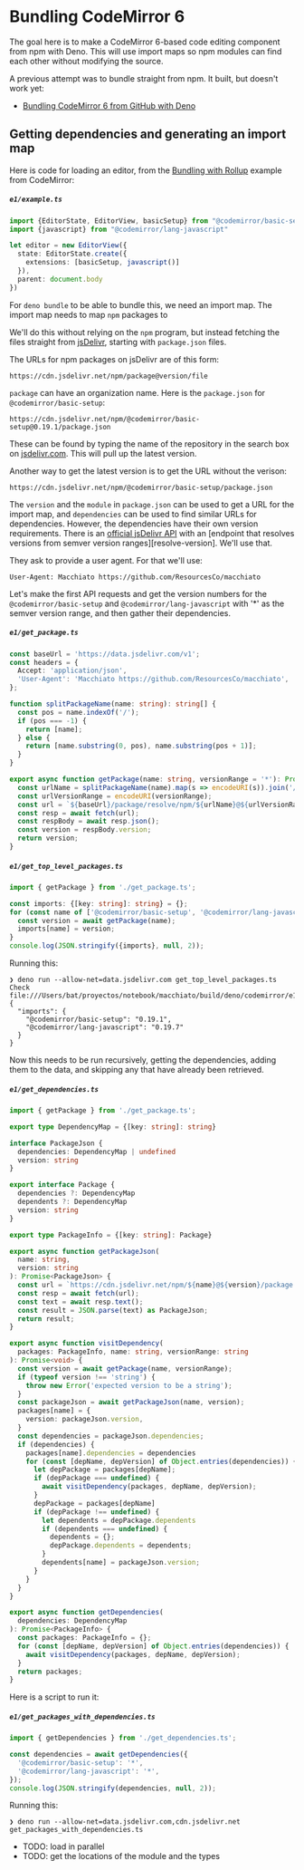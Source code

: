 # Bundling CodeMirror 6

The goal here is to make a CodeMirror 6-based code editing component from
npm with Deno. This will use import maps so npm modules can find each
other without modifying the source.

A previous attempt was to bundle straight from npm. It built, but doesn't
work yet:

- [Bundling CodeMirror 6 from GitHub with Deno](./codemirror-from-github.md)

## Getting dependencies and generating an import map

Here is code for loading an editor, from the [Bundling with Rollup][bwr]
example from CodeMirror:

##### `e1/example.ts`

```ts
import {EditorState, EditorView, basicSetup} from "@codemirror/basic-setup"
import {javascript} from "@codemirror/lang-javascript"

let editor = new EditorView({
  state: EditorState.create({
    extensions: [basicSetup, javascript()]
  }),
  parent: document.body
})
```

For `deno bundle` to be able to bundle this, we need an import map. The
import map needs to map `npm` packages to 

We'll do this without relying on the `npm` program, but instead fetching
the files straight from [jsDelivr][jsdelivr], starting with `package.json`
files.

The URLs for npm packages on jsDelivr are of this form:

```
https://cdn.jsdelivr.net/npm/package@version/file
```

`package` can have an organization name. Here is the `package.json` for
`@codemirror/basic-setup`:

```
https://cdn.jsdelivr.net/npm/@codemirror/basic-setup@0.19.1/package.json
```

These can be found by typing the name of the repository in the search box
on [jsdelivr.com][jsdelivr]. This will pull up the latest version.

Another way to get the latest version is to get the URL without the verison:

```
https://cdn.jsdelivr.net/npm/@codemirror/basic-setup/package.json
```

The `version` and the `module` in `package.json` can be used to get a URL
for the import map, and `dependencies` can be used to find similar URLs
for dependencies. However, the dependencies have their own version
requirements. There is an [official jsDelivr API][jsdelivr-api] with an
[endpoint that resolves versions from semver version ranges][resolve-version].
We'll use that.

They ask to provide a user agent. For that we'll use:

```
User-Agent: Macchiato https://github.com/ResourcesCo/macchiato
```

Let's make the first API requests and get the version numbers for the
`@codemirror/basic-setup` and `@codemirror/lang-javascript` with '*'
as the semver version range, and then gather their dependencies.

##### `e1/get_package.ts`

```ts
const baseUrl = 'https://data.jsdelivr.com/v1';
const headers = {
  Accept: 'application/json',
  'User-Agent': 'Macchiato https://github.com/ResourcesCo/macchiato',
};

function splitPackageName(name: string): string[] {
  const pos = name.indexOf('/');
  if (pos === -1) {
    return [name];
  } else {
    return [name.substring(0, pos), name.substring(pos + 1)];
  }
}

export async function getPackage(name: string, versionRange = '*'): Promise<any> {
  const urlName = splitPackageName(name).map(s => encodeURI(s)).join('/');
  const urlVersionRange = encodeURI(versionRange);
  const url = `${baseUrl}/package/resolve/npm/${urlName}@${urlVersionRange}`;
  const resp = await fetch(url);
  const respBody = await resp.json();
  const version = respBody.version;
  return version;
}
```

##### `e1/get_top_level_packages.ts`

```ts
import { getPackage } from './get_package.ts';

const imports: {[key: string]: string} = {};
for (const name of ['@codemirror/basic-setup', '@codemirror/lang-javascript']) {
  const version = await getPackage(name);
  imports[name] = version;
}
console.log(JSON.stringify({imports}, null, 2));
```

Running this:

```
❯ deno run --allow-net=data.jsdelivr.com get_top_level_packages.ts
Check file:///Users/bat/proyectos/notebook/macchiato/build/deno/codemirror/e1/get_top_level_packages.ts
{
  "imports": {
    "@codemirror/basic-setup": "0.19.1",
    "@codemirror/lang-javascript": "0.19.7"
  }
}
```

Now this needs to be run recursively, getting the dependencies, adding them to
the data, and skipping any that have already been retrieved.

##### `e1/get_dependencies.ts`

```ts
import { getPackage } from './get_package.ts';

export type DependencyMap = {[key: string]: string}

interface PackageJson {
  dependencies: DependencyMap | undefined
  version: string
}

export interface Package {
  dependencies ?: DependencyMap
  dependents ?: DependencyMap
  version: string
}

export type PackageInfo = {[key: string]: Package}

export async function getPackageJson(
  name: string,
  version: string
): Promise<PackageJson> {
  const url = `https://cdn.jsdelivr.net/npm/${name}@${version}/package.json`;
  const resp = await fetch(url);
  const text = await resp.text();
  const result = JSON.parse(text) as PackageJson;
  return result;
}

export async function visitDependency(
  packages: PackageInfo, name: string, versionRange: string
): Promise<void> {
  const version = await getPackage(name, versionRange);
  if (typeof version !== 'string') {
    throw new Error('expected version to be a string');
  }
  const packageJson = await getPackageJson(name, version);
  packages[name] = {
    version: packageJson.version,
  }
  const dependencies = packageJson.dependencies;
  if (dependencies) {
    packages[name].dependencies = dependencies
    for (const [depName, depVersion] of Object.entries(dependencies)) {
      let depPackage = packages[depName];
      if (depPackage === undefined) {
        await visitDependency(packages, depName, depVersion);
      }
      depPackage = packages[depName]
      if (depPackage !== undefined) {
        let dependents = depPackage.dependents
        if (dependents === undefined) {
          dependents = {};
          depPackage.dependents = dependents;
        }
        dependents[name] = packageJson.version;
      }
    }
  }
}

export async function getDependencies(
  dependencies: DependencyMap
): Promise<PackageInfo> {
  const packages: PackageInfo = {};
  for (const [depName, depVersion] of Object.entries(dependencies)) {
    await visitDependency(packages, depName, depVersion);
  }
  return packages;
}
```

Here is a script to run it:

##### `e1/get_packages_with_dependencies.ts`

```ts
import { getDependencies } from './get_dependencies.ts';

const dependencies = await getDependencies({
  '@codemirror/basic-setup': '*',
  '@codemirror/lang-javascript': '*',
});
console.log(JSON.stringify(dependencies, null, 2));
```

Running this:

```
❯ deno run --allow-net=data.jsdelivr.com,cdn.jsdelivr.net get_packages_with_dependencies.ts
```

- TODO: load in parallel
- TODO: get the locations of the module and the types

[bwr]: https://codemirror.net/6/examples/bundle/
[jsdelivr]: https://www.jsdelivr.com/
[jsdelivr-api]: https://github.com/jsdelivr/data.jsdelivr.com#endpoints